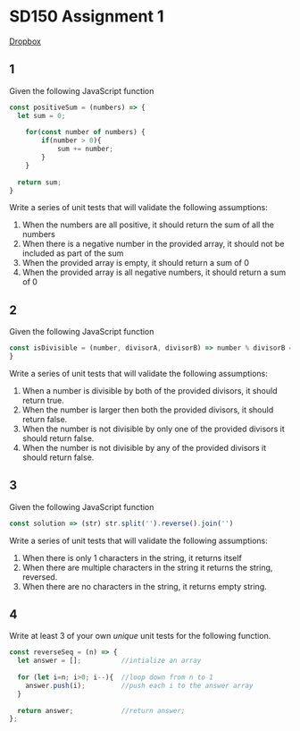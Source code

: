 # SD150 Assignment 1

[Dropbox](https://www.dropbox.com/request/9KQvyk0EvEgJUN1aNvE4)

## 1

Given the following JavaScript function

```javascript
const positiveSum = (numbers) => {
  let sum = 0;
	
	for(const number of numbers) {
		if(number > 0){
			sum += number;
		}
	}
	
  return sum;
}
```

Write a series of unit tests that will validate the following assumptions:

1. When the numbers are all positive, it should return the sum of all the numbers
2. When there is a negative number in the provided array, it should not be included as part of the sum
3. When the provided array is empty, it should return a sum of 0
4. When the provided array is all negative numbers, it should return a sum of 0

## 2

Given the following JavaScript function

```javascript
const isDivisible = (number, divisorA, divisorB) => number % divisorB === 0 && number % divisorA === 0
}
```

Write a series of unit tests that will validate the following assumptions:

1. When a number is divisible by both of the provided divisors, it should return true.
2. When the number is larger then both the provided divisors, it should return false.
3. When the number is not divisible by only one of the provided divisors it should return false.
4. When the number is not divisible by any of the provided divisors it should return false.

## 3

Given the following JavaScript function

```javascript
const solution => (str) str.split('').reverse().join('')
```

Write a series of unit tests that will validate the following assumptions:

1. When there is only 1 characters in the string, it returns itself
2. When there are multiple characters in the string it returns the string, reversed.
3. When there are no characters in the string, it returns empty string.

## 4

Write at least 3 of your own _unique_ unit tests for the following function.

```javascript
const reverseSeq = (n) => {
  let answer = [];          //intialize an array
  
  for (let i=n; i>0; i--){  //loop down from n to 1
    answer.push(i);         //push each i to the answer array
  }
  
  return answer;            //return answer;
};
```

